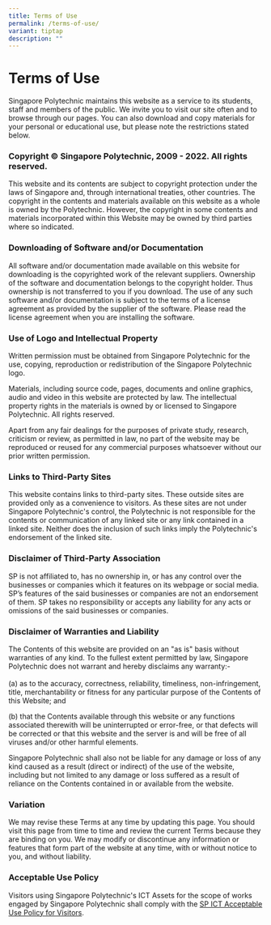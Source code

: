 ```yaml
---
title: Terms of Use
permalink: /terms-of-use/
variant: tiptap
description: ""
---
```

<h1><strong>Terms of Use</strong></h1>
<p>Singapore Polytechnic maintains this website as a service to its students,
staff and members of the public. We invite you to visit our site often
and to browse through our pages. You can also download and copy materials
for your personal or educational use, but please note the restrictions
stated below.</p>
<h3><strong>Copyright © Singapore Polytechnic, 2009 - 2022. All rights reserved.</strong></h3>
<p>This website and its contents are subject to copyright protection under
the laws of Singapore and, through international treaties, other countries.
The copyright in the contents and materials available on this website as
a whole is owned by the Polytechnic. However, the copyright in some contents
and materials incorporated within this Website may be owned by third parties
where so indicated.</p>
<h3><strong>Downloading of Software and/or Documentation</strong></h3>
<p>All software and/or documentation made available on this website for downloading
is the copyrighted work of the relevant suppliers. Ownership of the software
and documentation belongs to the copyright holder. Thus ownership is not
transferred to you if you download. The use of any such software and/or
documentation is subject to the terms of a license agreement as provided
by the supplier of the software. Please read the license agreement when
you are installing the software.</p>
<h3><strong>Use of Logo and Intellectual Property</strong></h3>
<p>Written permission must be obtained from Singapore Polytechnic for the
use, copying, reproduction or redistribution of the Singapore Polytechnic
logo.</p>
<p>Materials, including source code, pages, documents and online graphics,
audio and video in this website are protected by law. The intellectual
property rights in the materials is owned by or licensed to Singapore Polytechnic.
All rights reserved.</p>
<p>Apart from any fair dealings for the purposes of private study, research,
criticism or review, as permitted in law, no part of the website may be
reproduced or reused for any commercial purposes whatsoever without our
prior written permission.</p>
<h3><strong>Links to Third-Party Sites</strong></h3>
<p>This website contains links to third-party sites. These outside sites
are provided only as a convenience to visitors. As these sites are not
under Singapore Polytechnic's control, the Polytechnic is not responsible
for the contents or communication of any linked site or any link contained
in a linked site. Neither does the inclusion of such links imply the Polytechnic's
endorsement of the linked site.</p>
<h3><strong>Disclaimer of Third-Party Association</strong></h3>
<p>SP is not affiliated to, has no ownership in, or has any control over
the businesses or companies which it features on its webpage or social
media. SP’s features of the said businesses or companies are not an endorsement
of them. SP takes no responsibility or accepts any liability for any acts
or omissions of the said businesses or companies.</p>
<h3><strong>Disclaimer of Warranties and Liability</strong></h3>
<p>The Contents of this website are provided on an "as is" basis without
warranties of any kind. To the fullest extent permitted by law, Singapore
Polytechnic does not warrant and hereby disclaims any warranty:-
<br>
<br>(a) as to the accuracy, correctness, reliability, timeliness, non-infringement,
title, merchantability or fitness for any particular purpose of the Contents
of this Website; and</p>
<p>(b) that the Contents available through this website or any functions
associated therewith will be uninterrupted or error-free, or that defects
will be corrected or that this website and the server is and will be free
of all viruses and/or other harmful elements.</p>
<p>Singapore Polytechnic shall also not be liable for any damage or loss
of any kind caused as a result (direct or indirect) of the use of the website,
including but not limited to any damage or loss suffered as a result of
reliance on the Contents contained in or available from the website.</p>
<h3><strong>Variation</strong></h3>
<p>We may revise these Terms at any time by updating this page. You should
visit this page from time to time and review the current Terms because
they are binding on you. We may modify or discontinue any information or
features that form part of the website at any time, with or without notice
to you, and without liability.</p>
<h3><strong>Acceptable Use Policy</strong></h3>
<p>Visitors using Singapore Polytechnic's ICT Assets for the scope of works
engaged by Singapore Polytechnic shall comply with the&nbsp;<a href="https://www.sp.edu.sg/docs/default-source/default-document-library/sp-ict-acceptable-use-policy-for-visitors.pdf?sfvrsn=6b8a0686_8" rel="noopener noreferrer nofollow" target="_blank">SP ICT Acceptable Use Policy for Visitors</a>.</p>
<p><strong>&nbsp;</strong>
</p>